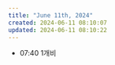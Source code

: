 ```yaml
---
title: "June 11th, 2024"
created: 2024-06-11 08:10:07
updated: 2024-06-11 08:10:22
---
```

  * 07:40 1개비